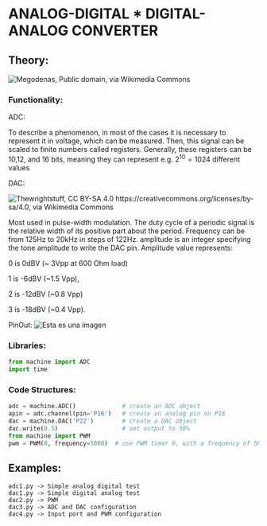 # ANALOG-DIGITAL * DIGITAL-ANALOG CONVERTER
## Theory:

![Megodenas, Public domain, via Wikimedia Commons](https://upload.wikimedia.org/wikipedia/commons/5/5a/Conversion_AD_DA.png)

### Functionality:

ADC:

To describe a phenomenon, in most of the cases it is necessary to represent it in voltage, which can be measured. Then, this signal can be scaled to finite numbers called registers. Generally, these registers can be 10,12, and 16 bits, meaning they can represent e.g. $2^{10} = 1024$ different values

DAC: 

![Thewrightstuff, CC BY-SA 4.0 <https://creativecommons.org/licenses/by-sa/4.0>, via Wikimedia Commons](https://upload.wikimedia.org/wikipedia/commons/b/b8/Duty_Cycle_Examples.png)

Most used in pulse-width modulation. The duty cycle of a periodic signal is the relative width of its positive part about the period. Frequency can be from 125Hz to 20kHz in steps of 122Hz. amplitude is an integer specifying the tone amplitude to write the DAC pin. Amplitude value represents:

0 is 0dBV (~ 3Vpp at 600 Ohm load)

1 is -6dBV (~1.5 Vpp),

2 is -12dBV (~0.8 Vpp)

3 is -18dBV (~0.4 Vpp).

PinOut:
![Esta es una imagen](https://github.com/puldavid87/PYCOM/blob/main/fipy-pinout.png)

### Libraries:
```python
from machine import ADC
import time
```
### Code Structures:
```python
adc = machine.ADC()             # create an ADC object
apin = adc.channel(pin='P16')   # create an analog pin on P16
dac = machine.DAC('P22')        # create a DAC object
dac.write(0.5)                  # set output to 50%
from machine import PWM
pwm = PWM(0, frequency=5000)  # use PWM timer 0, with a frequency of 5KHz
```
## Examples:
```
adc1.py -> Simple analog digital test
dac1.py -> Simple digital analog test
dac2.py -> PWM
dac3.py -> ADC and DAC configuration
dac4.py -> Input port and PWM configuration

```

